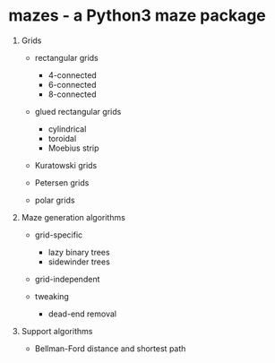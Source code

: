 # mazes - a Python3 maze package

 1. Grids

    * rectangular grids
      + 4-connected
      + 6-connected
      + 8-connected

    * glued rectangular grids
      + cylindrical
      + toroidal
      + Moebius strip

    * Kuratowski grids

    * Petersen grids

    * polar grids
 
 2. Maze generation algorithms

    * grid-specific
      + lazy binary trees
      + sidewinder trees

    * grid-independent

    * tweaking
      + dead-end removal

 3. Support algorithms

    * Bellman-Ford distance and shortest path
 
 